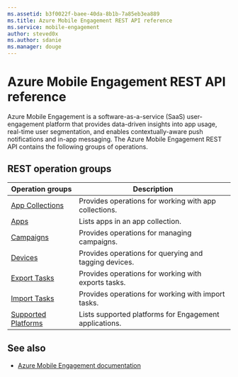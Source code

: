 ```yaml
---
ms.assetid: b3f0022f-baee-40da-8b1b-7a85eb3ea889
ms.title: Azure Mobile Engagement REST API reference
ms.service: mobile-engagement
author: steved0x
ms.author: sdanie
ms.manager: douge
---
```


# Azure Mobile Engagement REST API reference

Azure Mobile Engagement is a software-as-a-service (SaaS) user-engagement platform that provides data-driven insights into app usage, real-time user segmentation, and enables contextually-aware push notifications and in-app messaging. The Azure Mobile Engagement REST API contains the following groups of operations.



## REST operation groups

| Operation groups                                                           | Description                                            |
|----------------------------------------------------------------------------|--------------------------------------------------------|
| [App Collections](~/docs-ref-autogen/mobile-engagement/appcollections.yml)         | Provides operations for working with app collections.  |
| [Apps](~/docs-ref-autogen/mobile-engagement/apps.yml)                              | Lists apps in an app collection.                       |
| [Campaigns](~/docs-ref-autogen/mobile-engagement/campaigns.yml)                    | Provides operations for managing campaigns.            |
| [Devices](~/docs-ref-autogen/mobile-engagement/devices.yml)                        | Provides operations for querying and tagging devices.  |
| [Export Tasks](~/docs-ref-autogen/mobile-engagement/exporttasks.yml)               | Provides operations for working with exports tasks.    |
| [Import Tasks](~/docs-ref-autogen/mobile-engagement/importtasks.yml)               | Provides operations for working with import tasks.     |
| [Supported Platforms](~/docs-ref-autogen/mobile-engagement/supportedplatforms.yml) | Lists supported platforms for Engagement applications. |


## See also

- [Azure Mobile Engagement documentation](https://review.docs.microsoft.com/azure/mobile-engagement/)